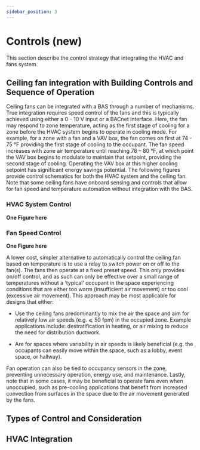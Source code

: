 ```yaml
---
sidebar_position: 3
---
```


# Controls (new)

This section describe the control strategy that integrating the HVAC and fans system.

## Ceiling fan integration with Building Controls and Sequence of Operation 
Ceiling fans can be integrated with a BAS through a number of mechanisms. True integration requires
speed control of the fans and this is typically achieved using either a 0 - 10 V input or a BACnet interface.
Here, the fan may respond to zone temperature, acting as the first stage of cooling for a zone before the
HVAC system begins to operate in cooling mode. For example, for a zone with a fan and a VAV box, the
fan comes on first at 74 - 75 °F providing the first stage of cooling to the occupant. The fan speed
increases with zone air temperature until reaching 78 – 80 °F, at which point the VAV box begins to
modulate to maintain that setpoint, providing the second stage of cooling. Operating the VAV box at this
higher cooling setpoint has significant energy savings potential. The following figures provide control
schematics for both the HVAC system and the ceiling fan. Note that some ceiling fans have onboard
sensing and controls that allow for fan speed and temperature automation without integration with the
BAS.

### HVAC System Control
**One Figure here**

### Fan Speed Control
**One Figure here**

A lower cost, simpler alternative to automatically control the ceiling fan based on temperature is to use a
relay to switch power on or off to the fan(s). The fans then operate at a fixed preset speed. This only
provides on/off control, and as such can only be effective over a small range of temperatures without a
‘typical’ occupant in the space experiencing conditions that are either too warm (insufficient air
movement) or too cool (excessive air movement). This approach may be most applicable for designs that
either:

<ul><li> Use the ceiling fans predominantly to mix the air the space and aim for relatively low air speeds
 (e.g. ⩽ 50 fpm) in the occupied zone. Example applications include: destratification in heating, or air mixing to reduce
the need for distribution ductwork. </li></ul>
<ul><li> Are for spaces where variability in air speeds is likely beneficial (e.g. the occupants can easily move within
the space, such as a lobby, event space, or hallway). </li></ul>

Fan operation can also be tied to occupancy sensors in the zone, preventing unnecessary operation,
energy use, and maintenance. Lastly, note that in some cases, it may be beneficial to operate fans even
when unoccupied, such as pre-cooling applications that benefit from increased convection from surfaces
in the space due to the air movement generated by the fans.

## Types of Control and Consideration

## HVAC Integration